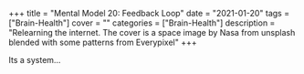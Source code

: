 +++
title = "Mental Model 20: Feedback Loop"
date = "2021-01-20"
tags = ["Brain-Health"]
cover = ""
categories = ["Brain-Health"]
description = "Relearning the internet. The cover is a space image by Nasa from unsplash blended with some patterns from Everypixel"
+++

Its a system...
